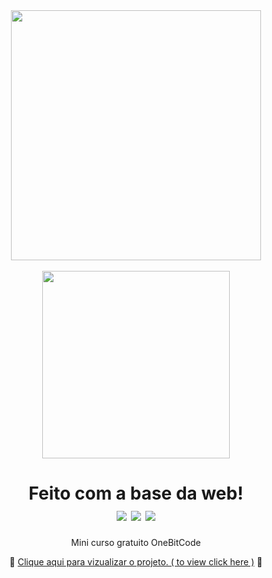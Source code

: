 <div align="center">
<img src="https://start.onebitcode.com/images/start-logoggg.png" width="400px"><br>
<br><img src="calculadoraresult.png" width="300px">

<h1>Feito com a base da web!<br>
<img src="https://img.shields.io/badge/html5-%23E34F26.svg?style=for-the-badge&logo=html5&logoColor=white"/>
<img src="https://img.shields.io/badge/css3-%231572B6.svg?style=for-the-badge&logo=css3&logoColor=white"/>
<img src="https://img.shields.io/badge/javascript-%23323330.svg?style=for-the-badge&logo=javascript&logoColor=%23F7DF1E"/>
</h1>
Mini curso gratuito OneBitCode

📌 <a href="https://ingritedaiane.github.io/CalculadoraDeGorjetas/" target="_blank"> Clique aqui para vizualizar o projeto. ( to view click here )</a> 📌
</div>


